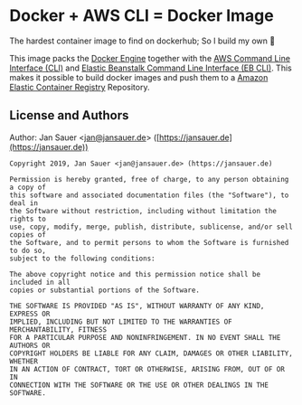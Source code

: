 # Docker + AWS CLI = Docker Image

The hardest container image to find on dockerhub; So I build my own 🤪

This image packs the [Docker Engine](https://docs.docker.com/engine/reference/commandline/cli/) 
together with the [AWS Command Line Interface (CLI)](https://aws.amazon.com/cli/) 
and [Elastic Beanstalk Command Line Interface (EB CLI)](https://docs.aws.amazon.com/elasticbeanstalk/latest/dg/eb-cli3.html).
This makes it possible to build docker images and push them to a 
[Amazon Elastic Container Registry](https://aws.amazon.com/ecr/) Repository.

## License and Authors

Author: Jan Sauer
<[jan@jansauer.de](mailto:jan@jansauer.de)>
([https://jansauer.de](https://jansauer.de))

```text
Copyright 2019, Jan Sauer <jan@jansauer.de> (https://jansauer.de)

Permission is hereby granted, free of charge, to any person obtaining a copy of
this software and associated documentation files (the "Software"), to deal in
the Software without restriction, including without limitation the rights to
use, copy, modify, merge, publish, distribute, sublicense, and/or sell copies of
the Software, and to permit persons to whom the Software is furnished to do so,
subject to the following conditions:

The above copyright notice and this permission notice shall be included in all
copies or substantial portions of the Software.

THE SOFTWARE IS PROVIDED "AS IS", WITHOUT WARRANTY OF ANY KIND, EXPRESS OR
IMPLIED, INCLUDING BUT NOT LIMITED TO THE WARRANTIES OF MERCHANTABILITY, FITNESS
FOR A PARTICULAR PURPOSE AND NONINFRINGEMENT. IN NO EVENT SHALL THE AUTHORS OR
COPYRIGHT HOLDERS BE LIABLE FOR ANY CLAIM, DAMAGES OR OTHER LIABILITY, WHETHER
IN AN ACTION OF CONTRACT, TORT OR OTHERWISE, ARISING FROM, OUT OF OR IN
CONNECTION WITH THE SOFTWARE OR THE USE OR OTHER DEALINGS IN THE SOFTWARE.
```
